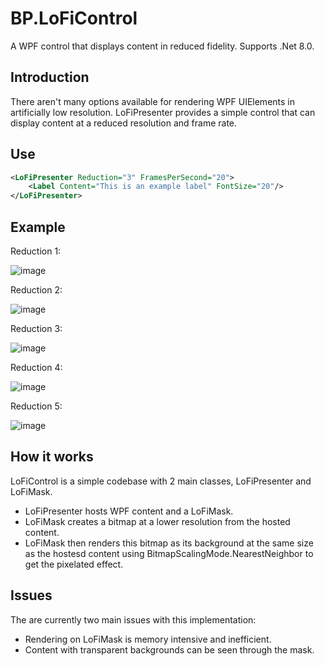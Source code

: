 # BP.LoFiControl
A WPF control that displays content in reduced fidelity. Supports .Net 8.0.

## Introduction
There aren't many options available for rendering WPF UIElements in artificially low resolution.
LoFiPresenter provides a simple control that can display content at a reduced resolution and frame rate.

## Use
```xml
<LoFiPresenter Reduction="3" FramesPerSecond="20">
    <Label Content="This is an example label" FontSize="20"/>
</LoFiPresenter>
```

## Example
Reduction 1:

![image](https://github.com/benpollarduk/BP.LoFiControl/assets/129943363/cfb4cdf6-2657-4e38-aeff-04612c1cf7a8)

Reduction 2:

![image](https://github.com/benpollarduk/BP.LoFiControl/assets/129943363/f4208e65-53af-49c2-8f59-7fd60d6dc024)

Reduction 3:

![image](https://github.com/benpollarduk/BP.LoFiControl/assets/129943363/a63ba834-fa3f-459f-877f-7fd89363e139)

Reduction 4:

![image](https://github.com/benpollarduk/BP.LoFiControl/assets/129943363/264664e1-e06b-4359-bd25-5504bd0bdcaf)

Reduction 5:

![image](https://github.com/benpollarduk/BP.LoFiControl/assets/129943363/0468753b-727b-4ea0-ab15-c044d6110ea2)

## How it works
LoFiControl is a simple codebase with 2 main classes, LoFiPresenter and LoFiMask.
* LoFiPresenter hosts WPF content and a LoFiMask.
* LoFiMask creates a bitmap at a lower resolution from the hosted content.
* LoFiMask then renders this bitmap as its background at the same size as the hostesd content using BitmapScalingMode.NearestNeighbor to get the pixelated effect.

## Issues
The are currently two main issues with this implementation:
* Rendering on LoFiMask is memory intensive and inefficient.
* Content with transparent backgrounds can be seen through the mask.
